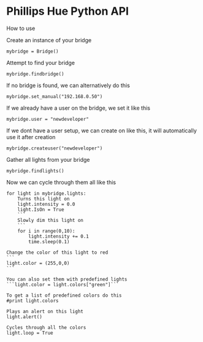 Phillips Hue Python API
===


How to use


Create an instance of your bridge
```
mybridge = Bridge()
```

Attempt to find your bridge
```
mybridge.findbridge()
```

If no bridge is found, we can alternatively do this
```
mybridge.set_manual("192.168.0.50")
```

If we already have a user on the bridge, we set it like this
```
mybridge.user = "newdeveloper"
```

If we dont have a user setup, we can create on like this, it will automatically use it after creation
```
mybridge.createuser("newdeveloper")
```

Gather all lights from your bridge
```
mybridge.findlights()
```

Now we can cycle through them all like this
```
for light in mybridge.lights:
    Turns this light on
    light.intensity = 0.0
    light.IsOn = True
    ```
    Slowly dim this light on
    ```
    for i in range(0,10):
        light.intensity += 0.1
        time.sleep(0.1)
```
    Change the color of this light to red
    ```
    light.color = (255,0,0)
    ```

    You can also set them with predefined lights
    ```light.color = light.colors["green"]```

    To get a list of predefined colors do this
    #print light.colors

    Plays an alert on this light
    light.alert()

    Cycles through all the colors
    light.loop = True
